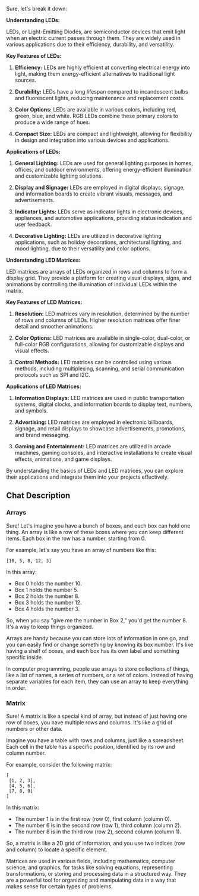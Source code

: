 Sure, let's break it down:

**Understanding LEDs:**

LEDs, or Light-Emitting Diodes, are semiconductor devices that emit light when an electric current passes through them. They are widely used in various applications due to their efficiency, durability, and versatility.

**Key Features of LEDs:**

1. **Efficiency:** LEDs are highly efficient at converting electrical energy into light, making them energy-efficient alternatives to traditional light sources.

2. **Durability:** LEDs have a long lifespan compared to incandescent bulbs and fluorescent lights, reducing maintenance and replacement costs.

3. **Color Options:** LEDs are available in various colors, including red, green, blue, and white. RGB LEDs combine these primary colors to produce a wide range of hues.

4. **Compact Size:** LEDs are compact and lightweight, allowing for flexibility in design and integration into various devices and applications.

**Applications of LEDs:**

1. **General Lighting:** LEDs are used for general lighting purposes in homes, offices, and outdoor environments, offering energy-efficient illumination and customizable lighting solutions.

2. **Display and Signage:** LEDs are employed in digital displays, signage, and information boards to create vibrant visuals, messages, and advertisements.

3. **Indicator Lights:** LEDs serve as indicator lights in electronic devices, appliances, and automotive applications, providing status indication and user feedback.

4. **Decorative Lighting:** LEDs are utilized in decorative lighting applications, such as holiday decorations, architectural lighting, and mood lighting, due to their versatility and color options.

**Understanding LED Matrices:**

LED matrices are arrays of LEDs organized in rows and columns to form a display grid. They provide a platform for creating visual displays, signs, and animations by controlling the illumination of individual LEDs within the matrix.

**Key Features of LED Matrices:**

1. **Resolution:** LED matrices vary in resolution, determined by the number of rows and columns of LEDs. Higher resolution matrices offer finer detail and smoother animations.

2. **Color Options:** LED matrices are available in single-color, dual-color, or full-color RGB configurations, allowing for customizable displays and visual effects.

3. **Control Methods:** LED matrices can be controlled using various methods, including multiplexing, scanning, and serial communication protocols such as SPI and I2C.

**Applications of LED Matrices:**

1. **Information Displays:** LED matrices are used in public transportation systems, digital clocks, and information boards to display text, numbers, and symbols.

2. **Advertising:** LED matrices are employed in electronic billboards, signage, and retail displays to showcase advertisements, promotions, and brand messaging.

3. **Gaming and Entertainment:** LED matrices are utilized in arcade machines, gaming consoles, and interactive installations to create visual effects, animations, and game displays.

By understanding the basics of LEDs and LED matrices, you can explore their applications and integrate them into your projects effectively.

## Chat Description

### Arrays 
Sure! Let's imagine you have a bunch of boxes, and each box can hold one thing. An array is like a row of these boxes where you can keep different items. Each box in the row has a number, starting from 0.

For example, let's say you have an array of numbers like this:

```
[10, 5, 8, 12, 3]

```

In this array:

- Box 0 holds the number 10.
- Box 1 holds the number 5.
- Box 2 holds the number 8.
- Box 3 holds the number 12.
- Box 4 holds the number 3.

So, when you say "give me the number in Box 2," you'd get the number 8. It's a way to keep things organized.

Arrays are handy because you can store lots of information in one go, and you can easily find or change something by knowing its box number. It's like having a shelf of boxes, and each box has its own label and something specific inside.

In computer programming, people use arrays to store collections of things, like a list of names, a series of numbers, or a set of colors. Instead of having separate variables for each item, they can use an array to keep everything in order.

### Matrix 
Sure! A matrix is like a special kind of array, but instead of just having one row of boxes, you have multiple rows and columns. It's like a grid of numbers or other data.

Imagine you have a table with rows and columns, just like a spreadsheet. Each cell in the table has a specific position, identified by its row and column number.

For example, consider the following matrix:

```
[
 [1, 2, 3],
 [4, 5, 6],
 [7, 8, 9]
]

```

In this matrix:

- The number 1 is in the first row (row 0), first column (column 0).
- The number 6 is in the second row (row 1), third column (column 2).
- The number 8 is in the third row (row 2), second column (column 1).

So, a matrix is like a 2D grid of information, and you use two indices (row and column) to locate a specific element.

Matrices are used in various fields, including mathematics, computer science, and graphics, for tasks like solving equations, representing transformations, or storing and processing data in a structured way. They are a powerful tool for organizing and manipulating data in a way that makes sense for certain types of problems.

